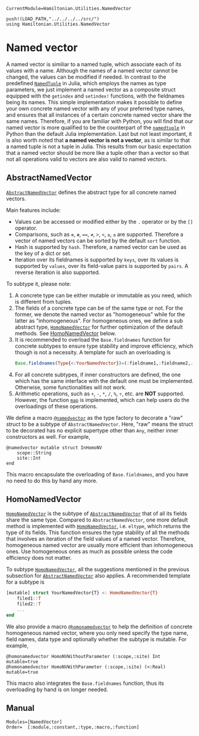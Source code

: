 ```@meta
CurrentModule=Hamiltonian.Utilities.NamedVector
```

```@setup namedvector
push!(LOAD_PATH,"../../../../src/")
using Hamiltonian.Utilities.NamedVector
```

# Named vector

A named vector is similiar to a named tuple, which associate each of its values with a name. Although the names of a named vector cannot be changed, the values can be modified if needed. In contrast to the predefined [`NamedTuple`](https://docs.julialang.org/en/v1/base/base/#Core.NamedTuple) in Julia, which employs the names as type parameters, we just implement a named vector as a composite struct equipped with the `getindex` and `setindex!` functions, with the fieldnames being its names. This simple implementation makes it possible to define your own concrete named vector with any of your preferred type names, and ensures that all instances of a certain concrete named vector share the same names. Therefore, if you are familiar with Python, you will find that our named vector is more qualified to be the counterpart of the [`namedtuple`](https://docs.python.org/3.7/library/collections.html#collections.namedtuple) in Python than the default Julia implementation. Last but not least important, it is also worth noted that **a named vector is not a vector**, as is similar to that a named tuple is not a tuple in Julia. This results from our basic expectation that a named vector should be more like a tuple other than a vector so that not all operations valid to vectors are also valid to named vectors.

## AbstractNamedVector

[`AbstractNamedVector`](@ref) defines the abstract type for all concrete named vectors.

Main features include:
* Values can be accessed or modified either by the `.` operator or by the `[]` operator.
* Comparisons, such as `≡`, `≢`, `==`, `≠`, `>`, `<`, `≥`, `≤` are supported. Therefore a vector of named vectors can be sorted by the default `sort` function.
* Hash is supported by `hash`. Therefore, a named vector can be used as the key of a dict or set.
* Iteration over its fieldnames is supported by `keys`, over its values is supported by `values`, over its field-value pairs is supported by `pairs`.
  A reverse iteration is also supported.

To subtype it, please note:
1. A concrete type can be either mutable or immutable as you need, which is different from tuples.
2. The fields of a concrete type can be of the same type or not. For the former, we denote the named vector as "homogeneous" while for the latter as "inhomogeneous".
   For homogeneous ones, we define a sub abstract type, [`HomoNamedVector`](@ref) for further optimization of the default methods. See [HomoNamedVector](@ref) below.
3. It is recommended to overload the `Base.fieldnames` function for concrete subtypes to ensure type stability and improve efficiency, which though is not a necessity.
   A template for such an overloading is
   ```julia
   Base.fieldnames(Type{<:YourNamedVector})=(:fieldname1,:fieldname2,...)
   ```
4. For all concrete subtypes, if inner constructors are defined, the one which has the same interface with the default one must be implemented.
   Otherwise, some functionalities will not work.
5. Arithmetic operations, such as `+`, `-`, `*`, `/`, `%`, `÷`, etc. are **NOT** supported.
   However, the function [`map`](@ref) is implemented, which can help users do the overloadings of these operations.

We define a macro [`@namedvector`](@ref) as the type factory to decorate a "raw" struct to be a subtype of `AbstractNamedVector`. Here, "raw" means the struct to be decorated has no explicit supertype other than `Any`, neither inner constructors as well. For example,
```@repl namedvector
@namedvector mutable struct InHomoNV
    scope::String
    site::Int
end
```
This macro encapsulate the overloading of `Base.fieldnames`, and you have no need to do this by hand any more.

## HomoNamedVector

[`HomoNamedVector`](@ref) is the subtype of [`AbstractNamedVector`](@ref) that of all its fields share the same type. Compared to `AbstractNamedVector`, one more default method is implemented with [`HomoNamedVector`](@ref), i.e. `eltype`, which returns the type of its fields. This function ensures the type stability of all the methods that involves an iteration of the field values of a named vector. Therefore, homogeneous named vector are usually more efficient than inhomogeneous ones. Use homogeneous ones as much as possible unless the code efficiency does not matter.

To subtype [`HomoNamedVector`](@ref), all the suggestions mentioned in the previous subsection for [`AbstractNamedVector`](@ref) also applies. A recommended template for a subtype is
```julia
[mutable] struct YourNamedVector{T} <: HomoNamedVector{T}
    filed1::T
    filed2::T
    ...
end
```
We also provide a macro [`@homonamedvector`](@ref) to help the definition of concrete homogeneous named vector, where you only need specify the type name, field names, data type and optionally whether the subtype is mutable. For example,
```@repl namedvector
@homonamedvector HomoNVWithoutParameter (:scope,:site) Int mutable=true
@homonamedvector HomoNVWithParameter (:scope,:site) (<:Real) mutable=true
```
This macro also integrates the `Base.fieldnames` function, thus its overloading by hand is on longer needed.

## Manual

```@autodocs
Modules=[NamedVector]
Order=  [:module,:constant,:type,:macro,:function]
```
